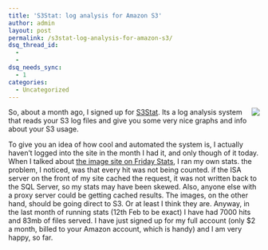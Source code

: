 ```yaml
---
title: 'S3Stat: log analysis for Amazon S3'
author: admin
layout: post
permalink: /s3stat-log-analysis-for-amazon-s3/
dsq_thread_id:
  - 
  - 
dsq_needs_sync:
  - 1
categories:
  - Uncategorized
---
```

[<img src="http://images.lotas-smartman.net/image.ashx?id=b11f94ce-50b2-480d-a936-8f2da64d502b" align="right" border="0" />][1] So, about a month ago, I signed up for [S3Stat][1]. Its a log analysis system that reads your S3 log files and give you some very nice graphs and info about your S3 usage. 

To give you an idea of how cool and automated the system is, I actually haven&#8217;t logged into the site in the month I had it, and only though of it today. When I talked about [the image site on Friday Stats][2], I ran my own stats. the problem, I noticed, was that every hit was not being counted. if the ISA server on the front of my site cached the request, it was not written back to the SQL Server, so my stats may have been skewed. Also, anyone else with a proxy server could be getting cached results. The images, on the other hand, should be going direct to S3. Or at least I think they are. Anyway, in the last month of running stats (12th Feb to be exact) I have had 7000 hits and 83mb of files served. I have just signed up for my full account (only $2 a month, billed to your Amazon account, which is handy) and I am very happy, so far.

 [1]: http://www.s3stat.com/
 [2]: http://blog.lotas-smartman.net/archive/2008/02/29/image-site-stats.aspx